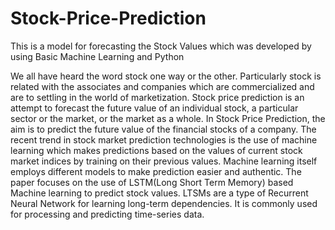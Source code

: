 # Stock-Price-Prediction
This is a model for forecasting the Stock Values which was developed by using Basic Machine Learning and Python

We all have heard the word stock one way or the other. Particularly stock is related with the associates and companies which are commercialized and are to settling in the world of marketization. Stock price prediction is an attempt to forecast the future value of an individual stock, a particular sector or the market, or the market as a whole. In Stock Price Prediction, the aim is to predict the future value of the financial stocks of a company. The recent trend in stock market prediction technologies is the use of machine learning which makes predictions based on the values of current stock market indices by training on their previous values. Machine learning itself employs different models to make prediction easier and authentic. The paper focuses on the use of LSTM(Long Short Term Memory) based Machine learning to predict stock values. LTSMs are a type of Recurrent Neural Network for learning long-term dependencies. It is commonly used for processing and predicting time-series data.
